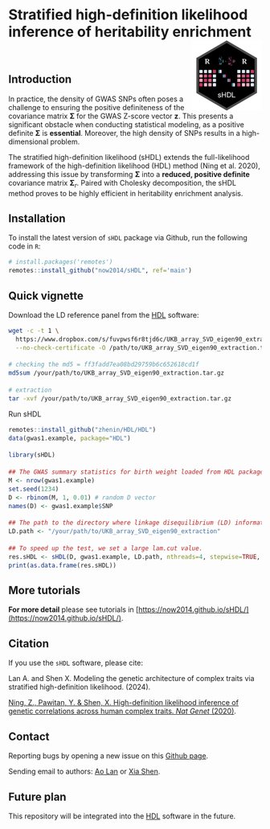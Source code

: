 # Stratified high-definition likelihood inference of heritability enrichment <img src="logo.png" align="right" height=140/>

<br>

## Introduction

In practice, the density of GWAS SNPs often poses a challenge to ensuring the positive definiteness of the covariance matrix $\mathbf{\Sigma}$ for the GWAS Z-score vector $\mathbf{z}$. This presents a significant obstacle when conducting statistical modeling, as a positive definite $\mathbf{\Sigma}$ is **essential**. Moreover, the high density of SNPs results in a high-dimensional problem.

The stratified high-definition likelihood (sHDL) extends the full-likelihood framework of the high-definition likelihood (HDL) method (Ning et al. 2020), addressing this issue by transforming $\mathbf{\Sigma}$ into a **reduced, positive definite** covariance matrix $\mathbf{\Sigma}_r$. Paired with Cholesky decomposition, the sHDL method proves to be highly efficient in heritability enrichment analysis.

## Installation

To install the latest version of `sHDL` package via Github, run the following code in `R`:

```R
# install.packages('remotes')
remotes::install_github("now2014/sHDL", ref='main')
```

## Quick vignette

Download the LD reference panel from the [HDL](https://github.com/zhenin/HDL) software:

```bash
wget -c -t 1 \
  https://www.dropbox.com/s/fuvpwsf6r8tjd6c/UKB_array_SVD_eigen90_extraction.tar.gz?dl=0 \
  --no-check-certificate -O /path/to/UKB_array_SVD_eigen90_extraction.tar.gz

# checking the md5 = ff3fadd7ea08bd29759b6c652618cd1f
md5sum /your/path/to/UKB_array_SVD_eigen90_extraction.tar.gz

# extraction
tar -xvf /your/path/to/UKB_array_SVD_eigen90_extraction.tar.gz
```

Run sHDL

```R
remotes::install_github("zhenin/HDL/HDL")
data(gwas1.example, package="HDL")

library(sHDL)

## The GWAS summary statistics for birth weight loaded from HDL package.
M <- nrow(gwas1.example)
set.seed(1234)
D <- rbinom(M, 1, 0.01) # random D vector
names(D) <- gwas1.example$SNP

## The path to the directory where linkage disequilibrium (LD) information is stored.
LD.path <- "/your/path/to/UKB_array_SVD_eigen90_extraction"

## To speed up the test, we set a large lam.cut value.
res.sHDL <- sHDL(D, gwas1.example, LD.path, nthreads=4, stepwise=TRUE, lam.cut=10, Dr.path=NULL, mode="memory")
print(as.data.frame(res.sHDL))
```

## More tutorials

**For more detail** please see tutorials in [https://now2014.github.io/sHDL/](https://now2014.github.io/sHDL/).

## Citation

If you use the `sHDL` software, please cite:

Lan A. and Shen X. Modeling the genetic architecture of complex traits via stratified high-definition likelihood. (2024).

[Ning, Z., Pawitan, Y. & Shen, X. High-definition likelihood inference of genetic correlations across human complex traits. *Nat Genet* (2020)](https://www.nature.com/articles/s41588-020-0653-y).

## Contact

Reporting bugs by opening a new issue on this [Github page](https://github.com/now2014/sHDL/issues).

Sending email to authors:  [Ao Lan](mailto:lanao@mail2.sysu.edu.cn) or [Xia Shen](mailto:shenx@fudan.edu.cn).

## Future plan

This repository will be integrated into the [HDL](https://github.com/zhenin/HDL) software in the future.